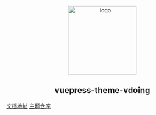 <p align="center"><a href="https://xugaoyi.com/" target="_blank" rel="noopener noreferrer"><img width="180" src="https://cdn.jsdelivr.net/gh/xugaoyi/image_store/blog/20200409124835.png" alt="logo"></a></p>


<h2 align="center">vuepress-theme-vdoing</h2>

[文档地址](https://xugaoyi.github.io/vuepress-theme-vdoing-doc/)
[主题仓库](https://github.com/xugaoyi/vuepress-theme-vdoing)
